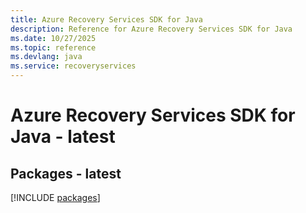 ```yaml
---
title: Azure Recovery Services SDK for Java
description: Reference for Azure Recovery Services SDK for Java
ms.date: 10/27/2025
ms.topic: reference
ms.devlang: java
ms.service: recoveryservices
---
```

# Azure Recovery Services SDK for Java - latest
## Packages - latest
[!INCLUDE [packages](recovery-services-index.md)]